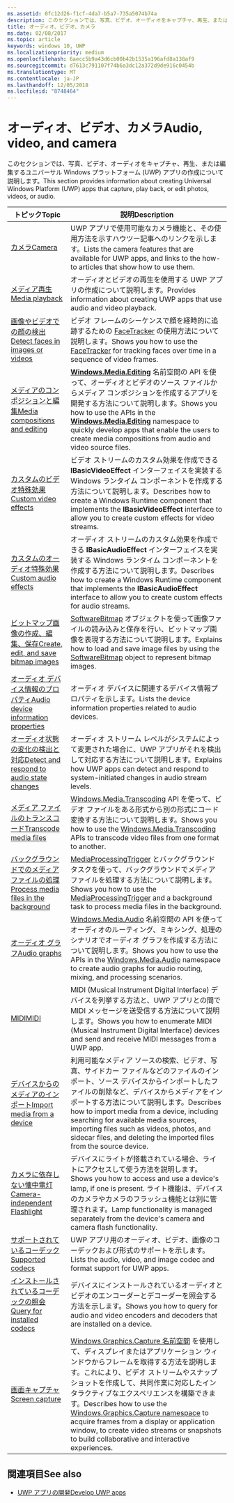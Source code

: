 ```yaml
---
ms.assetid: 0fc12d26-f1cf-4da7-b5a7-735a5074b74a
description: このセクションでは、写真、ビデオ、オーディオをキャプチャ、再生、または編集するユニバーサル Windows プラットフォーム (UWP) アプリの作成について説明します。
title: オーディオ、ビデオ、カメラ
ms.date: 02/08/2017
ms.topic: article
keywords: windows 10, UWP
ms.localizationpriority: medium
ms.openlocfilehash: 6aecc5b9a43d6cb00b42b1535a196afd8a138af9
ms.sourcegitcommit: d7613c791107f74b6a3dc12a372d9de916c0454b
ms.translationtype: MT
ms.contentlocale: ja-JP
ms.lasthandoff: 12/05/2018
ms.locfileid: "8748464"
---
```

# <a name="audio-video-and-camera"></a><span data-ttu-id="f929a-104">オーディオ、ビデオ、カメラ</span><span class="sxs-lookup"><span data-stu-id="f929a-104">Audio, video, and camera</span></span>


<span data-ttu-id="f929a-105">このセクションでは、写真、ビデオ、オーディオをキャプチャ、再生、または編集するユニバーサル Windows プラットフォーム (UWP) アプリの作成について説明します。</span><span class="sxs-lookup"><span data-stu-id="f929a-105">This section provides information about creating Universal Windows Platform (UWP) apps that capture, play back, or edit photos, videos, or audio.</span></span>
 
| <span data-ttu-id="f929a-106">トピック</span><span class="sxs-lookup"><span data-stu-id="f929a-106">Topic</span></span>                                                                                             | <span data-ttu-id="f929a-107">説明</span><span class="sxs-lookup"><span data-stu-id="f929a-107">Description</span></span>                                                                                                                                                                                                                                                                                    |
|---------------------------------------------------------------------------------------------------|------------------------------------------------------------------------------------------------------------------------------------------------------------------------------------------------------------------------------------------------------------------------------------------------|
| [<span data-ttu-id="f929a-108">カメラ</span><span class="sxs-lookup"><span data-stu-id="f929a-108">Camera</span></span>](camera.md) | <span data-ttu-id="f929a-109">UWP アプリで使用可能なカメラ機能と、その使用方法を示すハウツー記事へのリンクを示します。</span><span class="sxs-lookup"><span data-stu-id="f929a-109">Lists the camera features that are available for UWP apps, and links to the how-to articles that show how to use them.</span></span> |
| [<span data-ttu-id="f929a-110">メディア再生</span><span class="sxs-lookup"><span data-stu-id="f929a-110">Media playback</span></span>](media-playback.md) | <span data-ttu-id="f929a-111">オーディオとビデオの再生を使用する UWP アプリの作成について説明します。</span><span class="sxs-lookup"><span data-stu-id="f929a-111">Provides information about creating UWP apps that use audio and video playback.</span></span> |
| [<span data-ttu-id="f929a-112">画像やビデオでの顔の検出</span><span class="sxs-lookup"><span data-stu-id="f929a-112">Detect faces in images or videos</span></span>](detect-and-track-faces-in-an-image.md) | <span data-ttu-id="f929a-113">ビデオ フレームのシーケンスで顔を経時的に追跡するための [FaceTracker](https://msdn.microsoft.com/library/windows/apps/dn974150) の使用方法について説明します。</span><span class="sxs-lookup"><span data-stu-id="f929a-113">Shows you how to use the [FaceTracker](https://msdn.microsoft.com/library/windows/apps/dn974150) for tracking faces over time in a sequence of video frames.</span></span> |
| [<span data-ttu-id="f929a-114">メディアのコンポジションと編集</span><span class="sxs-lookup"><span data-stu-id="f929a-114">Media compositions and editing</span></span>](media-compositions-and-editing.md) | <span data-ttu-id="f929a-115">[**Windows.Media.Editing**](https://msdn.microsoft.com/library/windows/apps/dn640565) 名前空間の API を使って、オーディオとビデオのソース ファイルからメディア コンポジションを作成するアプリを開発する方法について説明します。</span><span class="sxs-lookup"><span data-stu-id="f929a-115">Shows you how to use the APIs in the [**Windows.Media.Editing**](https://msdn.microsoft.com/library/windows/apps/dn640565) namespace to quickly develop apps that enable the users to create media compositions from audio and video source files.</span></span> |
| [<span data-ttu-id="f929a-116">カスタムのビデオ特殊効果</span><span class="sxs-lookup"><span data-stu-id="f929a-116">Custom video effects</span></span>](custom-video-effects.md) | <span data-ttu-id="f929a-117">ビデオ ストリームのカスタム効果を作成できる **IBasicVideoEffect** インターフェイスを実装する Windows ランタイム コンポーネントを作成する方法について説明します。</span><span class="sxs-lookup"><span data-stu-id="f929a-117">Describes how to create a Windows Runtime component that implements the **IBasicVideoEffect** interface to allow you to create custom effects for video streams.</span></span> |
| [<span data-ttu-id="f929a-118">カスタムのオーディオ特殊効果</span><span class="sxs-lookup"><span data-stu-id="f929a-118">Custom audio effects</span></span>](custom-audio-effects.md) | <span data-ttu-id="f929a-119">オーディオ ストリームのカスタム効果を作成できる **IBasicAudioEffect** インターフェイスを実装する Windows ランタイム コンポーネントを作成する方法について説明します。</span><span class="sxs-lookup"><span data-stu-id="f929a-119">Describes how to create a Windows Runtime component that implements the **IBasicAudioEffect** interface to allow you to create custom effects for audio streams.</span></span> |
| [<span data-ttu-id="f929a-120">ビットマップ画像の作成、編集、保存</span><span class="sxs-lookup"><span data-stu-id="f929a-120">Create, edit, and save bitmap images</span></span>](imaging.md) | <span data-ttu-id="f929a-121">[SoftwareBitmap](https://msdn.microsoft.com/library/windows/apps/dn887358) オブジェクトを使って画像ファイルの読み込みと保存を行い、ビットマップ画像を表現する方法について説明します。</span><span class="sxs-lookup"><span data-stu-id="f929a-121">Explains how to load and save image files by using the [SoftwareBitmap](https://msdn.microsoft.com/library/windows/apps/dn887358) object to represent bitmap images.</span></span>  |
| [<span data-ttu-id="f929a-122">オーディオ デバイス情報のプロパティ</span><span class="sxs-lookup"><span data-stu-id="f929a-122">Audio device information properties</span></span>](audio-device-information-properties.md)  | <span data-ttu-id="f929a-123">オーディオ デバイスに関連するデバイス情報プロパティを示します。</span><span class="sxs-lookup"><span data-stu-id="f929a-123">Lists the device information properties related to audio devices.</span></span> |
| [<span data-ttu-id="f929a-124">オーディオ状態の変化の検出と対応</span><span class="sxs-lookup"><span data-stu-id="f929a-124">Detect and respond to audio state changes</span></span>](detect-and-respond-to-audio-state-changes.md)  | <span data-ttu-id="f929a-125">オーディオ ストリーム レベルがシステムによって変更された場合に、UWP アプリがそれを検出して対応する方法について説明します。</span><span class="sxs-lookup"><span data-stu-id="f929a-125">Explains how UWP apps can detect and respond to system-initiated changes in audio stream levels.</span></span> |
| [<span data-ttu-id="f929a-126">メディア ファイルのトランスコード</span><span class="sxs-lookup"><span data-stu-id="f929a-126">Transcode media files</span></span>](transcode-media-files.md) | <span data-ttu-id="f929a-127">[Windows.Media.Transcoding](https://msdn.microsoft.com/library/windows/apps/br207105) API を使って、ビデオ ファイルをある形式から別の形式にコード変換する方法について説明します。</span><span class="sxs-lookup"><span data-stu-id="f929a-127">Shows you how to use the [Windows.Media.Transcoding](https://msdn.microsoft.com/library/windows/apps/br207105) APIs to transcode video files from one format to another.</span></span> |
| [<span data-ttu-id="f929a-128">バックグラウンドでのメディア ファイルの処理</span><span class="sxs-lookup"><span data-stu-id="f929a-128">Process media files in the background</span></span>](process-media-files-in-the-background.md) | <span data-ttu-id="f929a-129">[MediaProcessingTrigger](https://msdn.microsoft.com/library/windows/apps/dn806005) とバックグラウンド タスクを使って、バックグラウンドでメディア ファイルを処理する方法について説明します。</span><span class="sxs-lookup"><span data-stu-id="f929a-129">Shows you how to use the [MediaProcessingTrigger](https://msdn.microsoft.com/library/windows/apps/dn806005) and a background task to process media files in the background.</span></span> |
| [<span data-ttu-id="f929a-130">オーディオ グラフ</span><span class="sxs-lookup"><span data-stu-id="f929a-130">Audio graphs</span></span>](audio-graphs.md) | <span data-ttu-id="f929a-131">[Windows.Media.Audio](https://msdn.microsoft.com/library/windows/apps/dn914341) 名前空間の API を使ってオーディオのルーティング、ミキシング、処理のシナリオでオーディオ グラフを作成する方法について説明します。</span><span class="sxs-lookup"><span data-stu-id="f929a-131">Shows you how to use the APIs in the [Windows.Media.Audio](https://msdn.microsoft.com/library/windows/apps/dn914341) namespace to create audio graphs for audio routing, mixing, and processing scenarios.</span></span> |
| [<span data-ttu-id="f929a-132">MIDI</span><span class="sxs-lookup"><span data-stu-id="f929a-132">MIDI</span></span>](midi.md) | <span data-ttu-id="f929a-133">MIDI (Musical Instrument Digital Interface) デバイスを列挙する方法と、UWP アプリとの間で MIDI メッセージを送受信する方法について説明します。</span><span class="sxs-lookup"><span data-stu-id="f929a-133">Shows you how to enumerate MIDI (Musical Instrument Digital Interface) devices and send and receive MIDI messages from a UWP app.</span></span> |
| [<span data-ttu-id="f929a-134">デバイスからのメディアのインポート</span><span class="sxs-lookup"><span data-stu-id="f929a-134">Import media from a device</span></span>](import-media-from-a-device.md) | <span data-ttu-id="f929a-135">利用可能なメディア ソースの検索、ビデオ、写真、サイドカー ファイルなどのファイルのインポート、ソース デバイスからインポートしたファイルの削除など、デバイスからメディアをインポートする方法について説明します。</span><span class="sxs-lookup"><span data-stu-id="f929a-135">Describes how to import media from a device, including searching for available media sources, importing files such as videos, photos, and sidecar files, and deleting the imported files from the source device.</span></span> |
| [<span data-ttu-id="f929a-136">カメラに依存しない懐中電灯</span><span class="sxs-lookup"><span data-stu-id="f929a-136">Camera-independent Flashlight</span></span>](camera-independent-flashlight.md) | <span data-ttu-id="f929a-137">デバイスにライトが搭載されている場合、ライトにアクセスして使う方法を説明します。</span><span class="sxs-lookup"><span data-stu-id="f929a-137">Shows you how to access and use a device's lamp, if one is present.</span></span> <span data-ttu-id="f929a-138">ライト機能は、デバイスのカメラやカメラのフラッシュ機能とは別に管理されます。</span><span class="sxs-lookup"><span data-stu-id="f929a-138">Lamp functionality is managed separately from the device's camera and camera flash functionality.</span></span> |
| [<span data-ttu-id="f929a-139">サポートされているコーデック</span><span class="sxs-lookup"><span data-stu-id="f929a-139">Supported codecs</span></span>](supported-codecs.md) | <span data-ttu-id="f929a-140">UWP アプリ用のオーディオ、ビデオ、画像のコーデックおよび形式のサポートを示します。</span><span class="sxs-lookup"><span data-stu-id="f929a-140">Lists the audio, video, and image codec and format support for UWP apps.</span></span> |
| [<span data-ttu-id="f929a-141">インストールされているコーデックの照会</span><span class="sxs-lookup"><span data-stu-id="f929a-141">Query for installed codecs</span></span>](codec-query.md) | <span data-ttu-id="f929a-142">デバイスにインストールされているオーディオとビデオのエンコーダーとデコーダーを照会する方法を示します。</span><span class="sxs-lookup"><span data-stu-id="f929a-142">Shows you how to query for audio and video encoders and decoders that are installed on a device.</span></span> |
| [<span data-ttu-id="f929a-143">画面キャプチャ</span><span class="sxs-lookup"><span data-stu-id="f929a-143">Screen capture</span></span>](screen-capture.md) | <span data-ttu-id="f929a-144">[Windows.Graphics.Capture 名前空間](https://docs.microsoft.com/uwp/api/windows.graphics.capture) を使用して、ディスプレイまたはアプリケーション ウィンドウからフレームを取得する方法を説明します。これにより、ビデオ ストリームやスナップショットを作成して、共同作業に対応したインタラクティブなエクスペリエンスを構築できます。</span><span class="sxs-lookup"><span data-stu-id="f929a-144">Describes how to use the [Windows.Graphics.Capture namespace](https://docs.microsoft.com/uwp/api/windows.graphics.capture) to acquire frames from a display or application window, to create video streams or snapshots to build collaborative and interactive experiences.</span></span> |

## <a name="see-also"></a><span data-ttu-id="f929a-145">関連項目</span><span class="sxs-lookup"><span data-stu-id="f929a-145">See also</span></span>
- [<span data-ttu-id="f929a-146">UWP アプリの開発</span><span class="sxs-lookup"><span data-stu-id="f929a-146">Develop UWP apps</span></span>](https://developer.microsoft.com/windows/develop)

 

 

 





